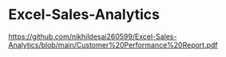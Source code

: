 # Excel-Sales-Analytics

https://github.com/nikhildesai260599/Excel-Sales-Analytics/blob/main/Customer%20Performance%20Report.pdf
